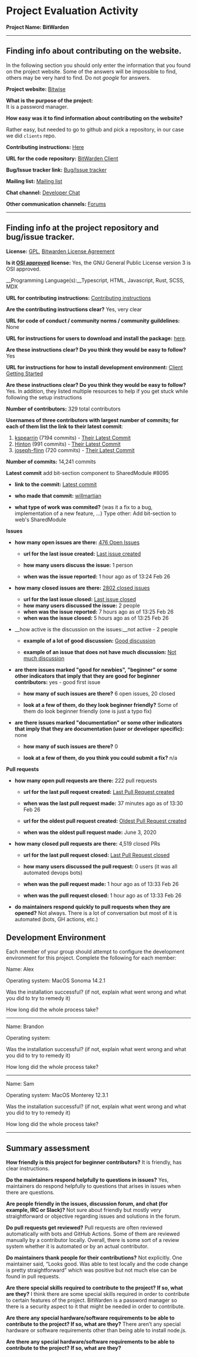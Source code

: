 # Project Evaluation Activity



__Project Name: BitWarden__


---

## Finding info about contributing on the website.

In the following section you should only enter the information that you
found on the project website. Some of the answers will be impossible to find, others
may be very hard to find. Do not _google_ for answers.

__Project website:__ [Bitwise](https://bitwarden.com/)


__What is the purpose of the project:__  
It is a password manager.


__How easy was it to find information about contributing on the website?__

Rather easy, but needed to go to github and pick a repository, in our case we did `clients` repo.

__Contributing instructions:__ [Here](https://github.com/bitwarden/clients/blob/main/CONTRIBUTING.md)

__URL for the code repository:__ [BitWarden Client](https://github.com/bitwarden/clients)

__Bug/Issue tracker link:__ [Bug/Issue tracker](https://github.com/bitwarden/clients/issues)

__Mailing list:__ [Mailing list](https://bitwarden.com/newsfeed/)

__Chat channel:__ [Developer Chat](https://app.gitter.im/#/room/#bitwarden_Lobby:gitter.im)

__Other communication channels:__ [Forums](https://community.bitwarden.com/)


---

## Finding info at the project repository and bug/issue tracker.

__License:__ [GPL](https://github.com/bitwarden/clients/blob/main/LICENSE_GPL.txt), [Bitwarden License Agreement](https://github.com/bitwarden/clients/blob/main/LICENSE_BITWARDEN.txt)

__Is it [OSI approved](https://opensource.org/licenses/alphabetical) license:__ Yes, the GNU General Public License version 3 is OSI approved.

__Programming Language(s):__Typescript, HTML, Javascript, Rust, SCSS, MDX

__URL for contributing instructions:__ [Contributing instructions](https://contributing.bitwarden.com/contributing/)

__Are the contributing instructions clear?__
Yes, very clear

__URL for code of conduct / community norms / community guildelines:__ None

__URL for instructions for users to download and install the package:__  [here](https://bitwarden.com/download/).


__Are these instructions clear? Do you think they would be easy to follow?__  
Yes

__URL for instructions for how to install development environment:__ [Client Getting Started](https://contributing.bitwarden.com/getting-started/clients/)


__Are these instructions clear? Do you think they would be easy to follow?__  
Yes. In addition, they listed multiple resources to help if you get stuck while following the setup instructions

__Number of contributors:__ 329 total contributors


__Usernames of three contributors with largest number of commits; for
each of them list the link to their latest commit__:

1. [kspearrin](https://github.com/bitwarden/clients/commits?author=kspearrin) (7194 commits) - [Their Latest Commit](https://github.com/bitwarden/clients/pull/7145)
2. [Hinton](https://github.com/bitwarden/clients/commits?author=hinton) (991 commits) - [Their Latest Commit](https://github.com/bitwarden/clients/pull/6957)
3. [joseph-flinn](https://github.com/bitwarden/clients/commits?author=joseph-flinn) (720 commits) - [Their Latest Commit](https://github.com/bitwarden/clients/pull/7461)


__Number of commits:__ 14,241 commits

__Latest commit__ add bit-section component to SharedModule #8095

- __link to the commit:__ [Latest commit](https://github.com/bitwarden/clients/pull/8095)

- __who made that commit:__ [willmartian](https://github.com/bitwarden/clients/commits?author=willmartian)

- __what type of work was commited?__ (was it a fix to a bug, implementation of a new feature, ...) Type other: Add bit-section to web's SharedModule


__Issues__

- __how many open issues are there:__ [476 Open Issues](https://github.com/bitwarden/clients/issues)

	- __url for the last issue created:__ [Last issue created](https://github.com/bitwarden/clients/issues/8094)

	- __how many users discuss the issue:__ 1 person
    
	- __when was the issue reported:__ 1 hour ago as of 13:24 Feb 26
    

- __how many closed issues are there:__ [2802 closed issues](https://github.com/bitwarden/clients/issues?q=is%3Aissue+is%3Aclosed)
	- __url for the last issue closed:__ [Last issue closed](https://github.com/bitwarden/clients/issues/8091)
	- __how many users discussed the issue:__ 2 people
	- __when was the issue reported:__ 7 hours ago as of 13:25 Feb 26
	- __when was the issue closed:__ 5 hours ago as of 13:25 Feb 26

- __how active is the discussion on the issues:__not active - 2 people

	- __example of a lot of good discussion:__ [Good discussion](https://github.com/bitwarden/clients/issues/1620)
    
	- __example of an issue that does not have much discussion:__ [Not much discussion](https://github.com/bitwarden/clients/issues/2797)



- __are there issues marked "good for newbies", "beginner" or some other indicators that imply that they are good for beginner contributors:__ yes - good first issue

	- __how many of such issues are there?__ 6 open issues, 20 closed
    
	- __look at a few of them, do they look beginner friendly?__ Some of them do look beginner friendly (one is just a typo fix)



- __are there issues marked "documentation" or some other indicators that imply that they are documentation (user or developer specific):__ none

	- __how many of such issues are there?__ 0
    
	- __look at a few of them, do you think you could submit a fix?__ n/a



__Pull requests__

- __how many open pull requests are there:__ 222 pull requests

	- __url for the last pull request created:__ [Last Pull Request created](https://github.com/bitwarden/clients/pull/8097)
    
	- __when was the last pull request made:__ 37 minutes ago as of 13:30 Feb 26

	- __url for the oldest pull request created:__ [Oldest Pull Request created](https://github.com/bitwarden/clients/pull/1281)
    
	- __when was the oldest pull request made:__ June 3, 2020

- __how many closed pull requests are there:__ 4,519 closed PRs

	- __url for the last pull request closed:__ [Last Pull Request closed](https://github.com/bitwarden/clients/pull/8096)
    
	- __how many users discussed the pull request:__ 0 users (it was all automated devops bots)
    
	- __when was the pull request made:__  1 hour ago as of 13:33 Feb 26
    
	- __when was the pull request closed:__ 1 hour ago as of 13:33 Feb 26
    

- __do maintainers respond quickly to pull requests when they are opened?__
Not always. There is a lot of conversation but most of it is automated (bots, GH actions, etc.)

## Development Environment

Each member of your group should attempt to configure the development environment
for this project. Complete the following for each member:

Name: Alex

Operating system: MacOS Sonoma 14.2.1

Was the installation successful? (if not, explain what went wrong and
what you did to try to remedy it)

How long did the whole process take?
_______________
Name: Brandon

Operating system:

Was the installation successful? (if not, explain what went wrong and
what you did to try to remedy it)

How long did the whole process take?
_________________
Name: Sam

Operating system: MacOS Monterey 12.3.1

Was the installation successful? (if not, explain what went wrong and
what you did to try to remedy it)

How long did the whole process take?



---


## Summary assessment
__How friendly is this project for beginner contributors?__
It is friendly, has clear instructions. 



__Do the maintainers respond helpfully to questions in issues?__
Yes, maintainers do respond helpfully to questions that arises in issues when there are questions.


__Are people friendly in the issues, discussion forum, and chat (for example, IRC or Slack)?__
Not sure about friendly but mostly very straightforward or objective regarding issues and solutions in the forum.



__Do pull requests get reviewed?__
Pull requests are often reviewed automatically with bots and GitHub Actions. Some of them are reviewed manually by a contributor locally. Overall, there is some sort of a review system whether it is automated or by an actual contributor.


__Do maintainers thank people for their contributions?__
Not explicitly. One maintainer said, “Looks good. Was able to test locally and the code change is pretty straightforward” which was positive but not much else can be found in pull requests.


__Are there special skills required to contribute to the project? If so, what are they?__
I think there are some special skills required in order to contribute to certain features of the project. BitWarden is a password manager so there is a security aspect to it that might be needed in order to contribute.


__Are there any special hardware/software requirements to be able to contribute to the project? If so, what are they?__
There aren’t any special hardware or software requirements other than being able to install node.js.





__Are there any special hardware/software requirements to be able to contribute to the project? If so, what are they?__



